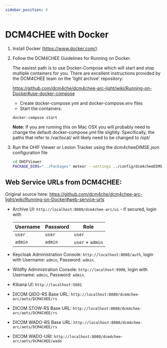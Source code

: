 ```yaml
---
sidebar_position: 4
---
```

# DCM4CHEE with Docker

1. Install Docker (https://www.docker.com/)
2. Follow the DCM4CHEE Guidelines for Running on Docker.

    The easiest path is to use Docker-Compose which will start and stop multiple containers for you. There are excellent instructions provided by the DCM4CHEE team on the 'light archive' repository:

    https://github.com/dcm4che/dcm4chee-arc-light/wiki/Running-on-Docker#use-docker-compose

    * Create docker-compose.yml and docker-compose.env files
    * Start the containers:

    ```` bash
    docker-compose start
    ````

    **Note:** If you are running this on Mac OSX you will probably need to change the default docker-compose.yml file slightly. Specifically, the paths that refer to /var/local/ will likely need to be changed to /opt/

3. Run the OHIF Viewer or Lesion Tracker using the dcm4cheeDIMSE.json configuration file

    ````bash
    cd OHIFViewer
    PACKAGE_DIRS="../Packages" meteor --settings ../config/dcm4cheeDIMSE.json
    ````

## Web Service URLs from DCM4CHEE:
Original source here: https://github.com/dcm4che/dcm4chee-arc-light/wiki/Running-on-Docker#web-service-urls

 - Archive UI: `http://localhost:8080/dcm4chee-arc/ui` - if secured, login with

     Username | Password | Role
     --- | --- | ---
     `user` | `user` | `user`
     `admin` | `admin` | `user` + `admin`
 - Keycloak Administration Console: `http://localhost:8080/auth`, login with Username: `admin`, Password: `admin`.
 - Wildfly Administration Console: `http://localhost:9990`, login with Username: `admin`, Password: `admin`.
 - Kibana UI: `http://localhost:5601`
 - DICOM QIDO-RS Base URL: `http://localhost:8080/dcm4chee-arc/aets/DCM4CHEE/rs`
 - DICOM STOW-RS Base URL: `http://localhost:8080/dcm4chee-arc/aets/DCM4CHEE/rs`
 - DICOM WADO-RS Base URL: `http://localhost:8080/dcm4chee-arc/aets/DCM4CHEE/rs`
 - DICOM WADO-URI: `http://localhost:8080/dcm4chee-arc/aets/DCM4CHEE/wado`
